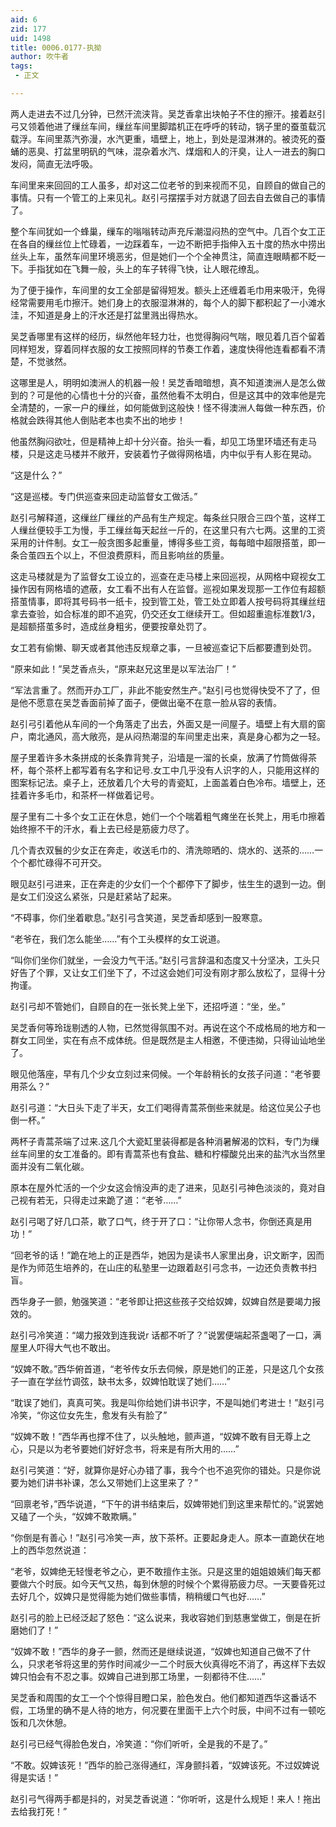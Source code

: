 ```yaml
---
aid: 6
zid: 177
uid: 1498
title: 0006.0177-执拗
author: 吹牛者
tags: 
 - 正文

---
```




  两人走进去不过几分钟，已然汗流浃背。吴芝香拿出块帕子不住的擦汗。接着赵引弓又领着他进了缫丝车间，缫丝车间里脚踏机正在呼呼的转动，锅子里的蚕茧载沉载浮。车间里蒸汽弥漫，水汽更重，墙壁上，地上，到处是湿淋淋的。被烫死的蚕蛹的恶臭、打盆里明矾的气味，混杂着水汽、煤烟和人的汗臭，让人一进去的胸口发闷，简直无法呼吸。

  车间里来来回回的工人虽多，却对这二位老爷的到来视而不见，自顾自的做自己的事情。只有一个管工的上来见礼。赵引弓摆摆手对方就退了回去自去做自己的事情了。

  整个车间犹如一个蜂巢，缫车的嗡嗡转动声充斥潮湿闷热的空气中。几百个女工正在各自的缫丝位上忙碌着，一边踩着车，一边不断把手指伸入五十度的热水中捞出丝头上车，虽然车间里环境恶劣，但是她们一个个全神贯注，简直连眼睛都不眨一下。手指犹如在飞舞一般，头上的车子转得飞快，让人眼花缭乱。

  为了便于操作，车间里的女工全部是留得短发。额头上还缠着毛巾用来吸汗，免得经常需要用毛巾擦汗。她们身上的衣服湿淋淋的，每个人的脚下都积起了一小滩水洼，不知道是身上的汗水还是打盆里溅出得热水。

  吴芝香哪里有这样的经历，纵然他年轻力壮，也觉得胸闷气喘，眼见着几百个留着同样短发，穿着同样衣服的女工按照同样的节奏工作着，速度快得他连看都看不清楚，不觉骇然。

  这哪里是人，明明如澳洲人的机器一般！吴芝香暗暗想，真不知道澳洲人是怎么做到的？可是他的心情也十分的兴奋，虽然他看不太明白，但是这其中的效率他是完全清楚的，一家一户的缫丝，如何能做到这般快！怪不得澳洲人每做一种东西，价格就会跌得其他人倒贴老本也卖不出的地步！

  他虽然胸闷欲吐，但是精神上却十分兴奋。抬头一看，却见工场里环墙还有走马楼，只是这走马楼并不敞开，安装着竹子做得网格墙，内中似乎有人影在晃动。

  “这是什么？”

  “这是巡楼。专门供巡查来回走动监督女工做活。”

  赵引弓解释道，这缫丝厂缫丝的产品有生产规定。每条丝只限合三四个茧，这样工人缫丝便较手工为慢，手工缫丝每天起丝一斤的，在这里只有六七两。这里的工资采用的计件制。女工一般贪图多起重量，博得多些工资，每每暗中超限搭茧，即一条合茧四五个以上，不但浪费原料，而且影响丝的质量。

  这走马楼就是为了监督女工设立的，巡查在走马楼上来回巡视，从网格中窥视女工操作因有网格墙的遮蔽，女工看不出有人在监督。巡视如果发现那一工作位有超额搭茧情事，即将其号码书一纸卡，投到管工处，管工处立即着人按号码将其缫丝纽拿去查验，如合标准的即不追究，仍交还女工继续开工。但如超重逾标准数1/3，是超额搭茧多时，造成丝身粗劣，便要按章处罚了。

  女工若有偷懒、聊天或者其他违反规章之事，一旦被巡查记下后都要遭到处罚。

  “原来如此！”吴芝香点头，“原来赵兄这里是以军法治厂！”

  “军法言重了。然而开办工厂，非此不能安然生产。”赵引弓也觉得快受不了了，但是他不愿意在吴芝香面前掉了面子，便做出毫不在意一脸从容的表情。

  赵引弓引着他从车间的一个角落走了出去，外面又是一间屋子。墙壁上有大扇的窗户，南北通风，高大敞亮，是从闷热潮湿的车间里走出来，真是身心都为之一轻。

  屋子里着许多木条拼成的长条靠背凳子，沿墙是一溜的长桌，放满了竹筒做得茶杯，每个茶杯上都写着有名字和记号.女工中几乎没有人识字的人，只能用这样的图案标记法。桌子上，还放着几个大号的青瓷缸，上面盖着白色冷布。墙壁上，还挂着许多毛巾，和茶杯一样做着记号。

  屋子里有二十多个女工正在休息，她们一个个喘着粗气瘫坐在长凳上，用毛巾擦着始终擦不干的汗水，看上去已经是筋疲力尽了。

  几个青衣双鬟的少女正在奔走，收送毛巾的、清洗晾晒的、烧水的、送茶的……一个个都忙碌得不可开交。

  眼见赵引弓进来，正在奔走的少女们一个个都停下了脚步，怯生生的退到一边。倒是女工们没这么紧张，只是赶紧站了起来。

  “不碍事，你们坐着歇息。”赵引弓含笑道，吴芝香却感到一股寒意。

  “老爷在，我们怎么能坐……”有个工头模样的女工说道。

  “叫你们坐你们就坐，一会没力气干活。”赵引弓言辞温和态度又十分坚决，工头只好告了个罪，又让女工们坐下了，不过这会她们可没有刚才那么放松了，显得十分拘谨。

  赵引弓却不管她们，自顾自的在一张长凳上坐下，还招呼道：“坐，坐。”

  吴芝香何等玲珑剔透的人物，已然觉得氛围不对。再说在这个不成格局的地方和一群女工同坐，实在有点不成体统。但是既然是主人相邀，不便违拗，只得讪讪地坐了。

  眼见他落座，早有几个少女立刻过来伺候。一个年龄稍长的女孩子问道：“老爷要用茶么？”

  赵引弓道：“大日头下走了半天，女工们喝得青蒿茶倒些来就是。给这位吴公子也倒一杯。”

  两杯子青蒿茶端了过来.这几个大瓷缸里装得都是各种消暑解渴的饮料，专门为缫丝车间里的女工准备的。即有青蒿茶也有食盐、糖和柠檬酸兑出来的盐汽水当然里面并没有二氧化碳。

  原本在屋外忙活的一个少女这会悄没声的走了进来，见赵引弓神色淡淡的，竟对自己视有若无，只得走过来跪了道：“老爷……”

  赵引弓喝了好几口茶，歇了口气，终于开了口：“让你带人念书，你倒还真是用功！”

  “回老爷的话！”跪在地上的正是西华，她因为是读书人家里出身，识文断字，因而是作为师范生培养的，在山庄的私塾里一边跟着赵引弓念书，一边还负责教书扫盲。

  西华身子一颤，勉强笑道：“老爷即让把这些孩子交给奴婢，奴婢自然是要竭力报效的。

  赵引弓冷笑道：“竭力报效到连我说r 话都不听了？”说罢便端起茶盏喝了一口，满屋里人吓得大气也不敢出。

  “奴婢不敢。”西华俯首道，“老爷传女乐去伺候，原是她们的正差，只是这几个女孩子一直在学丝竹调弦，缺书太多，奴婢怕耽误了她们……”

  “耽误了她们，真真可笑。我是叫你给她们讲书识字，不是叫她们考进士！”赵引弓冷笑，“你这位女先生，愈发有头有脸了”

  “奴婢不敢！”西华再也撑不住了，以头触地，颤声道，“奴婢不敢有目无尊上之心，只是以为老爷要她们好好念书，将来是有所大用的……”

  赵引弓笑道：“好，就算你是好心办错了事，我今个也不追究你的错处。只是你说要为她们讲书补课，怎么又带她们上这里来了？”

  “回禀老爷，”西华说道，“下午的讲书结束后，奴婢带她们到这里来帮忙的。”说罢她又磕了一个头，“奴婢不敢欺瞒。”

  “你倒是有善心！”赵引弓冷笑一声，放下茶杯。正要起身走人。原本一直跪伏在地上的西华忽然说道：

  “老爷，奴婢绝无轻慢老爷之心，更不敢擅作主张。只是这里的姐姐娘姨们每天都要做六个时辰。如今天气又热，每到休憩的时候个个累得筋疲力尽。一天要昏死过去好几个，奴婢只是觉得能为她们做些事情，稍稍缓口气也好……”

  赵引弓的脸上已经泛起了怒色：“这么说来，我收容她们到慈惠堂做工，倒是在折磨她们了！”

  “奴婢不敢！”西华的身子一颤，然而还是继续说道，“奴婢也知道自己做不了什么，只求老爷将这里的劳作时间减少一二个时辰大伙真得吃不消了，再这样下去奴婢只怕会有不忍之事。奴婢自己进到那工场里，一刻都待不住……”

  吴芝香和周围的女工一个个惊得目瞪口呆，脸色发白。他们都知道西华这番话不假，工场里的确不是人待的地方，何况要在里面干上六个时辰，中间不过有一顿吃饭和几次休憩。

  赵引弓已经气得脸色发白，冷笑道：“你们听听，全是我的不是了。”

  “不敢。奴婢该死！”西华的脸己涨得通红，浑身颤抖着，“奴婢该死。不过奴婢说得是实话！”

  赵引弓气得两手都是抖的，对吴芝香说道：“你听听，这是什么规矩！来人！拖出去给我打死！”



